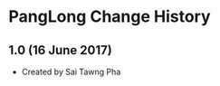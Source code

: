 PangLong Change History
=======================

1.0 (16 June 2017)
-----------------

* Created by Sai Tawng Pha

